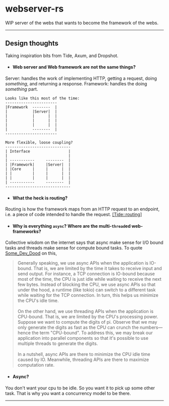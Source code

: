 # webserver-rs

WIP server of the webs that wants to become the framework of the webs.

---

## Design thoughts

Taking inspiration bits from Tide, Axum, and Dropshot.

- #### Web server and Web framework are not the same things?

Server: handles the work of implementing HTTP, getting a request, doing _something_, and returning a response.
Framework: handles the doing _something_ part.


```
Looks like this most of the time:
-----------------------
|Framework  --------  |
|           |Server|  |
|           |      |  |
|           |      |  |
|           |      |  |
|           --------  |
-----------------------

More flexible, loose coupling?
-----------------------------
| Interface                 |
|                           |
| -----------     --------  |
| |Framework|     |Server|  |
| |Core     |     |      |  |
| |         |     |      |  |
| |         |     |      |  |
| -----------     --------  |
-----------------------------

```

- #### What the heck is routing?

Routing is how the framework maps from an HTTP request to an endpoint, i.e. a piece of code intended to handle the request. [[Tide::routing]](https://rustasync.github.io/team/2018/10/16/tide-routing.html)


- #### Why is everything `async`? Where are the multi-`thread`ed web-frameworks?

Collective wisdom on the internet says that async make sense for I/O bound tasks and threads make sense for compute bound tasks. To quote [Some_Dev_Dood](https://www.reddit.com/r/rust/comments/ng3fws/comment/gyop3bh/?utm_source=share&utm_medium=web2x&context=3) on this,

> Generally speaking, we use async APIs when the application is IO-bound. That is, we are limited by the time it takes to receive input and send output. For instance, a TCP connection is IO-bound because most of the time, the CPU is just idle while waiting to receive the next few bytes. Instead of blocking the CPU, we use async APIs so that under the hood, a runtime (like tokio) can switch to a different task while waiting for the TCP connection. In turn, this helps us minimize the CPU's idle time.\
\
On the other hand, we use threading APIs when the application is CPU-bound. That is, we are limited by the CPU's processing power. Suppose we want to compute the digits of pi. Observe that we may only generate the digits as fast as the CPU can crunch the numbers—hence the term "CPU-bound". To address this, we may break our application into parallel components so that it's possible to use multiple threads to generate the digits.\
\
In a nutshell, async APIs are there to minimize the CPU idle time caused by IO. Meanwhile, threading APIs are there to maximize computation rate.

- #### Async?

You don't want your cpu to be idle. So you want it to pick up some other task. That is why you want a concurrency model to be there.

---